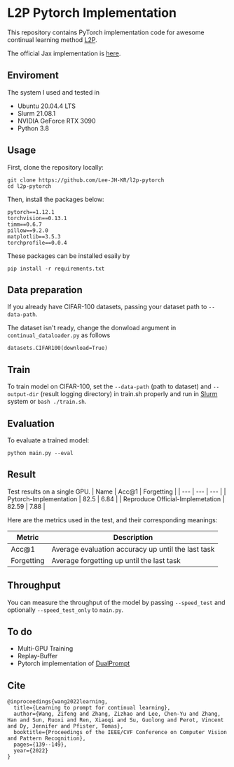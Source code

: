 # L2P Pytorch Implementation

This repository contains PyTorch implementation code for awesome continual learning method <a href="https://openaccess.thecvf.com/content/CVPR2022/papers/Wang_Learning_To_Prompt_for_Continual_Learning_CVPR_2022_paper.pdf">L2P</a>.

The official Jax implementation is <a href="https://github.com/google-research/l2p">here</a>.

## Enviroment
The system I used and tested in
- Ubuntu 20.04.4 LTS
- Slurm 21.08.1
- NVIDIA GeForce RTX 3090
- Python 3.8

## Usage
First, clone the repository locally:
```
git clone https://github.com/Lee-JH-KR/l2p-pytorch
cd l2p-pytorch
```
Then, install the packages below:
```
pytorch==1.12.1
torchvision==0.13.1
timm==0.6.7
pillow==9.2.0
matplotlib==3.5.3
torchprofile==0.0.4
```
These packages can be installed esaily by 
```
pip install -r requirements.txt
```

## Data preparation
If you already have CIFAR-100 datasets, passing your dataset path to  `--data-path`.


The dataset isn't ready, change the donwload argument in `continual_dataloader.py` as follows
```
datasets.CIFAR100(download=True)
```

## Train
To train model on CIFAR-100, set the `--data-path` (path to dataset) and `--output-dir` (result logging directory) in train.sh properly and run in <a href="https://slurm.schedmd.com/documentation.html">Slurm</a> system or `bash ./train.sh`.

## Evaluation
To evaluate a trained model:
```
python main.py --eval 
```
## Result
Test results on a single GPU.
| Name | Acc@1 | Forgetting |
| --- | --- | --- |
| Pytorch-Implementation | 82.5 | 6.84 |
| Reproduce Official-Implemetation | 82.59 | 7.88 |

Here are the metrics used in the test, and their corresponding meanings:

| Metric | Description |
| ----------- | ----------- |
| Acc@1  | Average evaluation accuracy up until the last task |
| Forgetting | Average forgetting up until the last task |


## Throughput
You can measure the throughput of the model by passing `--speed_test` and optionally `--speed_test_only` to `main.py`.

## To do
- Multi-GPU Training
- Replay-Buffer
- Pytorch implementation of <a href="https://arxiv.org/pdf/2204.04799.pdf">DualPrompt</a>

## Cite
```
@inproceedings{wang2022learning,
  title={Learning to prompt for continual learning},
  author={Wang, Zifeng and Zhang, Zizhao and Lee, Chen-Yu and Zhang, Han and Sun, Ruoxi and Ren, Xiaoqi and Su, Guolong and Perot, Vincent and Dy, Jennifer and Pfister, Tomas},
  booktitle={Proceedings of the IEEE/CVF Conference on Computer Vision and Pattern Recognition},
  pages={139--149},
  year={2022}
}
```
